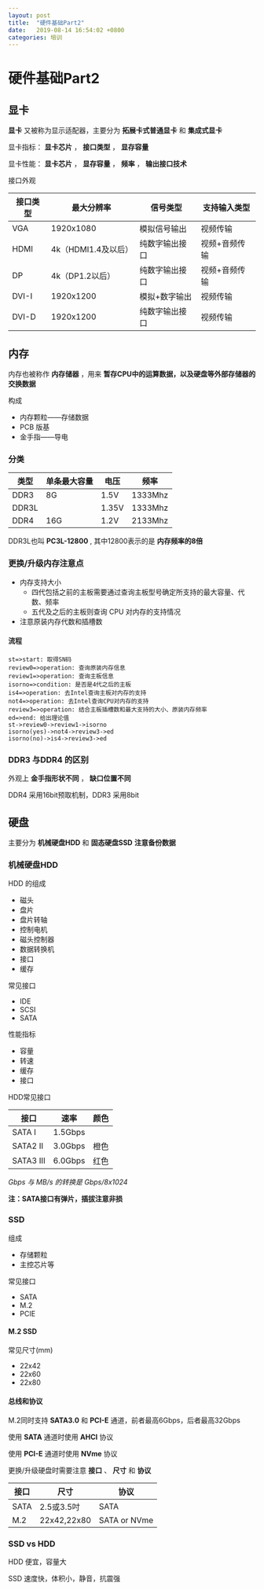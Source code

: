 ```yaml
---
layout: post
title:  "硬件基础Part2"
date:   2019-08-14 16:54:02 +0800
categories: 培训
---
```




# 硬件基础Part2

## 显卡

**显卡** 又被称为显示适配器，主要分为 **拓展卡式普通显卡** 和 **集成式显卡** 

显卡指标： **显卡芯片** ， **接口类型** ， **显存容量** 

显卡性能： **显卡芯片** ， **显存容量** ， **频率** ， **输出接口技术** 



接口外观

| 接口类型 | 最大分辨率          | 信号类型       | 支持输入类型  |
| -------- | ------------------- | -------------- | ------------- |
| VGA      | 1920x1080           | 模拟信号输出   | 视频传输      |
| HDMI     | 4k（HDMI1.4及以后） | 纯数字输出接口 | 视频+音频传输 |
| DP       | 4k（DP1.2以后）     | 纯数字输出接口 | 视频+音频传输 |
| DVI-I    | 1920x1200           | 模拟+数字输出  | 视频传输      |
| DVI-D    | 1920x1200           | 纯数字输出接口 | 视频传输      |



## 内存

内存也被称作 **内存储器** ，用来 **暂存CPU中的运算数据，以及硬盘等外部存储器的交换数据** 

构成

- 内存颗粒——存储数据
- PCB 版基
- 金手指——导电



### 分类

| 类型  | 单条最大容量 | 电压  | 频率    |
| ----- | ------------ | ----- | ------- |
| DDR3  | 8G           | 1.5V  | 1333Mhz |
| DDR3L |              | 1.35V | 1333Mhz |
| DDR4  | 16G          | 1.2V  | 2133Mhz |

DDR3L也叫 **PC3L-12800** , 其中12800表示的是 **内存频率的8倍** 



### 更换/升级内存注意点

- 内存支持大小
  - 四代包括之前的主板需要通过查询主板型号确定所支持的最大容量、代数、频率
  - 五代及之后的主板则查询 CPU 对内存的支持情况
- 注意原装内存代数和插槽数



#### 流程

```flow
st=>start: 取得SN码
review0=>operation: 查询原装内存信息
review1=>operation: 查询主板信息
isorno=>condition: 是否是4代之后的主板
is4=>operation: 去Intel查询主板对内存的支持
not4=>operation: 去Intel查询CPU对内存的支持
review3=>operation: 结合主板插槽数和最大支持的大小、原装内存频率
ed=>end: 给出理论值
st->review0->review1->isorno
isorno(yes)->not4->review3->ed
isorno(no)->is4->review3->ed
```



### DDR3 与DDR4 的区别

外观上 **金手指形状不同** ， **缺口位置不同** 

DDR4 采用16bit预取机制，DDR3 采用8bit



## 硬盘

主要分为 **机械硬盘HDD** 和 **固态硬盘SSD** **注意备份数据**



### 机械硬盘HDD

HDD 的组成

- 磁头
- 盘片
- 盘片转轴
- 控制电机
- 磁头控制器
- 数据转换机
- 接口
- 缓存



常见接口

- IDE
- SCSI
- SATA



性能指标

- 容量
- 转速
- 缓存
- 接口



HDD常见接口

| 接口      | 速率    | 颜色 |
| --------- | ------- | ---- |
| SATA I    | 1.5Gbps |      |
| SATA2 II  | 3.0Gbps | 橙色 |
| SATA3 III | 6.0Gbps | 红色 |



*Gbps 与 MB/s 的转换是 Gbps/8x1024*

**注：SATA接口有弹片，插拔注意非损**



### SSD

组成

- 存储颗粒
- 主控芯片等



常见接口

- SATA
- M.2
- PCIE



#### M.2 SSD

常见尺寸(mm)

- 22x42
- 22x60
- 22x80



#### 总线和协议

M.2同时支持 **SATA3.0** 和 **PCI-E** 通道，前者最高6Gbps，后者最高32Gbps

使用 **SATA** 通道时使用 **AHCI** 协议

使用 **PCI-E** 通道时使用 **NVme** 协议



更换/升级硬盘时需要注意 **接口** 、 **尺寸** 和 **协议**

| 接口 | 尺寸        | 协议         |
| ---- | ----------- | ------------ |
| SATA | 2.5或3.5吋  | SATA         |
| M.2  | 22x42,22x80 | SATA or NVme |



### SSD vs HDD

HDD 便宜，容量大

SSD 速度快，体积小，静音，抗震强